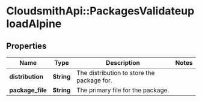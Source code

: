 # CloudsmithApi::PackagesValidateuploadAlpine

## Properties
Name | Type | Description | Notes
------------ | ------------- | ------------- | -------------
**distribution** | **String** | The distribution to store the package for. | 
**package_file** | **String** | The primary file for the package. | 


